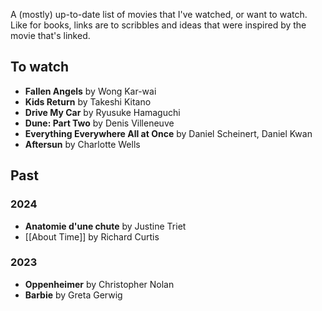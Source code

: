A (mostly) up-to-date list of movies that I've watched, or want to watch. Like for books, links are to scribbles and ideas that were inspired by the movie that's linked.
## To watch
- **Fallen Angels** by Wong Kar-wai
- **Kids Return** by Takeshi Kitano
- **Drive My Car** by Ryusuke Hamaguchi
- **Dune: Part Two** by Denis Villeneuve
- **Everything Everywhere All at Once** by Daniel Scheinert, Daniel Kwan
- **Aftersun** by Charlotte Wells 
## Past
### 2024
- **Anatomie d'une chute** by Justine Triet
- [[About Time]] by Richard Curtis
### 2023
- **Oppenheimer** by Christopher Nolan
- **Barbie** by Greta Gerwig
